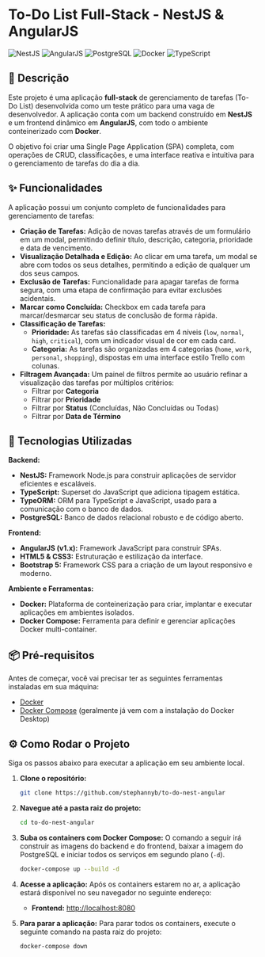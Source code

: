 # To-Do List Full-Stack - NestJS & AngularJS

![NestJS](https://img.shields.io/badge/NestJS-E0234E?style=for-the-badge&logo=nestjs&logoColor=white)
![AngularJS](https://img.shields.io/badge/AngularJS-E23237?style=for-the-badge&logo=angularjs&logoColor=white)
![PostgreSQL](https://img.shields.io/badge/PostgreSQL-4169E1?style=for-the-badge&logo=postgresql&logoColor=white)
![Docker](https://img.shields.io/badge/Docker-2496ED?style=for-the-badge&logo=docker&logoColor=white)
![TypeScript](https://img.shields.io/badge/TypeScript-3178C6?style=for-the-badge&logo=typescript&logoColor=white)

## 📝 Descrição

Este projeto é uma aplicação **full-stack** de gerenciamento de tarefas (To-Do List) desenvolvida como um teste prático para uma vaga de desenvolvedor. A aplicação conta com um backend construído em **NestJS** e um frontend dinâmico em **AngularJS**, com todo o ambiente conteinerizado com **Docker**.

O objetivo foi criar uma Single Page Application (SPA) completa, com operações de CRUD, classificações, e uma interface reativa e intuitiva para o gerenciamento de tarefas do dia a dia.

## ✨ Funcionalidades

A aplicação possui um conjunto completo de funcionalidades para gerenciamento de tarefas:

* **Criação de Tarefas:** Adição de novas tarefas através de um formulário em um modal, permitindo definir título, descrição, categoria, prioridade e data de vencimento.
* **Visualização Detalhada e Edição:** Ao clicar em uma tarefa, um modal se abre com todos os seus detalhes, permitindo a edição de qualquer um dos seus campos.
* **Exclusão de Tarefas:** Funcionalidade para apagar tarefas de forma segura, com uma etapa de confirmação para evitar exclusões acidentais.
* **Marcar como Concluída:** Checkbox em cada tarefa para marcar/desmarcar seu status de conclusão de forma rápida.
* **Classificação de Tarefas:**
    * **Prioridade:** As tarefas são classificadas em 4 níveis (`low`, `normal`, `high`, `critical`), com um indicador visual de cor em cada card.
    * **Categoria:** As tarefas são organizadas em 4 categorias (`home`, `work`, `personal`, `shopping`), dispostas em uma interface estilo Trello com colunas.
* **Filtragem Avançada:** Um painel de filtros permite ao usuário refinar a visualização das tarefas por múltiplos critérios:
    * Filtrar por **Categoria**
    * Filtrar por **Prioridade**
    * Filtrar por **Status** (Concluídas, Não Concluídas ou Todas)
    * Filtrar por **Data de Término**

## 🚀 Tecnologias Utilizadas

**Backend:**
* **NestJS:** Framework Node.js para construir aplicações de servidor eficientes e escaláveis.
* **TypeScript:** Superset do JavaScript que adiciona tipagem estática.
* **TypeORM:** ORM para TypeScript e JavaScript, usado para a comunicação com o banco de dados.
* **PostgreSQL:** Banco de dados relacional robusto e de código aberto.

**Frontend:**
* **AngularJS (v1.x):** Framework JavaScript para construir SPAs.
* **HTML5 & CSS3:** Estruturação e estilização da interface.
* **Bootstrap 5:** Framework CSS para a criação de um layout responsivo e moderno.

**Ambiente e Ferramentas:**
* **Docker:** Plataforma de conteinerização para criar, implantar e executar aplicações em ambientes isolados.
* **Docker Compose:** Ferramenta para definir e gerenciar aplicações Docker multi-container.

## 📦 Pré-requisitos

Antes de começar, você vai precisar ter as seguintes ferramentas instaladas em sua máquina:
* [Docker](https://www.docker.com/get-started)
* [Docker Compose](https://docs.docker.com/compose/install/) (geralmente já vem com a instalação do Docker Desktop)

## ⚙️ Como Rodar o Projeto

Siga os passos abaixo para executar a aplicação em seu ambiente local.

1.  **Clone o repositório:**
    ```bash
    git clone https://github.com/stephannyb/to-do-nest-angular
    ```

2.  **Navegue até a pasta raiz do projeto:**
    ```bash
    cd to-do-nest-angular
    ```

3.  **Suba os containers com Docker Compose:**
    O comando a seguir irá construir as imagens do backend e do frontend, baixar a imagem do PostgreSQL e iniciar todos os serviços em segundo plano (`-d`).

    ```bash
    docker-compose up --build -d
    ```

4.  **Acesse a aplicação:**
    Após os containers estarem no ar, a aplicação estará disponível no seu navegador no seguinte endereço:
    * **Frontend:** [http://localhost:8080](http://localhost:8080)

5.  **Para parar a aplicação:**
    Para parar todos os containers, execute o seguinte comando na pasta raiz do projeto:
    ```bash
    docker-compose down
    ```